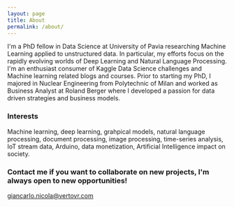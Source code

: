 ```yaml
---
layout: page
title: About
permalink: /about/
---
```


I'm a PhD fellow in Data Science at University of Pavia researching Machine Learning applied to unstructured data. In particular, my efforts focus on the rapidly evolving worlds of Deep Learning and Natural Language Processing. I'm an enthusiast consumer of Kaggle Data Science challenges and Machine learning related blogs and courses. Prior to starting my PhD, I majored in Nuclear Engineering from Polytechnic of Milan and worked as Business Analyst at Roland Berger where I developed a passion for data driven strategies and business models.

### Interests
Machine learning, deep learning, grahpical models, natural language processing, document processing, image processing, time-series analysis, IoT stream data, Arduino, data monetization, Artificial Intelligence impact on society.

### Contact me if you want to collaborate on new projects, I'm always open to new opportunities!

[giancarlo.nicola@vertovr.com](mailto:giancarlo.nicola@vertovr.com)
